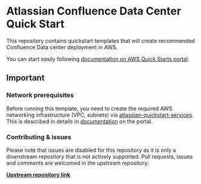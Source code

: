 # Atlassian Confluence Data Center Quick Start

This repository contains quickstart templates that will create recommended
Confluence Data center deployment in AWS.

You can start easily following [documentation on AWS Quick Starts portal](https://aws.amazon.com/quickstart/architecture/confluence/).

## Important

### Network prerequisites

Before running this template, you need to create the required AWS networking infrastructure
(VPC, subnets) via [atlassian-quickstart-services](https://github.com/aws-quickstart/quickstart-atlassian-services).
This is described in details in [documentation](https://aws.amazon.com/quickstart/architecture/confluence/)
on the portal.

### Contributing & issues

Please note that issues are disabled for this repository as it is only a
downstream repository that is not actively supported.
Pull requests, issues and comments are welcomed in the upstream repository:

**[Upstream repository link](https://bitbucket.org/atlassian/atlassian-aws-deployment/src/master/quickstarts/)**
